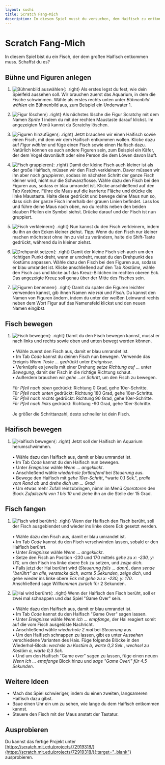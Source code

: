 ```yaml
---
layout: sushi
title: Scratch Fang-Mich
description: In diesem Spiel musst du versuchen, dem Haifisch zu entkommen.
---
```


# Scratch Fang-Mich

In diesem Spiel bist du ein Fisch, der dem großen Haifisch entkommen muss. Schaffst du es?

## Bühne und Figuren anlegen

1. ![Bühnenbild auswählen](scratch-fang-mich-v3/01-background.png){: .right}
Als erstes legst du fest, wie dein Spielfeld aussehen soll. Wir brauchen zuerst das Aquarium, in dem die Fische schwimmen. Wähle als erstes rechts unten unter *Bühnenbild wählen* ein Bühnenbild aus, zum Beispiel ein Underwater 1.

2. ![Figur löschen](scratch-fang-mich-v3/02-delete-scratchy.png){: .right}
Als nächstes lösche die Figur Scratchy mit dem Namen *Sprite 1* indem du mit der rechten Maustaste darauf klickst. 
Im angezeigten Menü kannst du Scratchy löschen.

3. ![Figuren hinzufügen](scratch-fang-mich/03-fish.png){: .right}
Jetzt brauchen wir einen Haifisch sowie einen Fisch, mit dem wir dem Haifisch entkommen wollen. Klicke dazu auf *Figur wählen* und füge einen Fisch sowie einen Haifisch dazu. Natürlich können es auch andere Figuren sein, zum Beispiel ein Käfer, der dem Vogel davonläuft oder eine Person die dem Löwen davon läuft.

4. ![Fisch gruppieren](scratch-fang-mich-v3/04-to-group.png){: .right}
Damit der kleine Fisch auch kleiner ist als der große Haifisch, müssen wir den Fisch verkleinern. Davor müssen wir ihn aber noch *gruppieren*, sodass im nächsten Schritt der ganze Fisch kleiner wird, nicht nur die Schwanzflosse. Wähle dazu den Fisch bei den Figuren aus, sodass er blau umrandet ist. Klicke anschließend auf den Tab *Kostüme*. Führe die Maus auf die karrierte Fläche und drücke die linke Maustaste. Halte diese gedrückt und bewege deine Maus nun so, dass sich der ganze Fisch innerhalb der grauen Linien befindet. Lass los und führe deine Maus nach oben, wo du rechts neben den beiden blauben Pfeilen ein Symbol siehst. Drücke darauf und der Fisch ist nun gruppiert.

5. ![Fisch verkleinern](scratch-fang-mich-v3/05-resize.png){: .right}
Nun kannst du den Fisch verkleinern, indem du ihn an den Ecken kleiner ziehst. *Tipp:* Wenn du den Fisch nur kleiner machen möchstest ohne ihn zu viel zu verändern, halte die Shift-Taste gedrückt, während du in kleiner ziehst.

6. ![Drehpunkt setzen](scratch-fang-mich-v3/06-fish-center.png){: .right}
Damit der kleine Fisch sich auch um den richtigen Punkt dreht, wenn er umdreht, musst du den Drehpunkt des Kostüms anpassen. Wähle dazu den Fisch bei den Figuren aus, sodass er blau umrandet ist. Klicke anschließend auf den Tab *Kostüme*, wähle den Fisch aus und klicke auf das Kreuz-Bildchen im rechten oberen Eck. Das angezeigte Kreuz soll genau über der Mitte des Fisches sein.

7. ![Figuren benennen](scratch-fang-mich-v3/07-rename.png){: .right}
Damit du später die Figuren leichter verwenden kannst, gib ihnen Namen wie *Hai* und *Fisch*. Du kannst den Namen von Figuren ändern, indem du unter der weißen Leinwand rechts neben dem Wort Figur auf das Namensfeld klickst und den neuen Namen eingibst.

## Fisch bewegen

1. ![Fisch bewegen](scratch-fang-mich-v3/08-move-fish.png){: .right}
Damit du den Fisch bewegen kannst, musst er nach links und rechts sowie oben und unten bewegt werden können.<br/><br/>
  • Wähle zuerst den Fisch aus, damit er blau umrandet ist.<br/>
  • Im Tab *Code* kannst du deinen Fisch nun bewegen. Verwende das Ereignis *Wenn Taste ... gedrückt* unter *Ereignisse*.<br/>
  • Verknüpfe es jeweils mit einer Drehung *setze Richtung auf ...* unter *Bewegung*, damit der Fisch in die richtige Richtung schaut.<br/>
  • Außerdem brauchen wir *gehe ...er Schritt*, um den Fisch zu bewegen.<br/><br/>
Für *Pfeil nach oben* gedrückt: Richtung 0 Grad, gehe 10er-Schritte.<br/>
Für *Pfeil nach unten* gedrückt: Richtung 180 Grad, gehe 10er-Schritte.<br/>
Für *Pfeil nach rechts* gedrückt: Richtung 90 Grad, gehe 10er-Schritte.<br/>
Für *Pfeil nach links* gedrückt: Richtung -90 Grad, gehe 10er-Schritte.<br/><br/>
Je größer die Schrittanzahl, desto schneller ist dein Fisch.


## Haifisch bewegen

1. ![Haifisch bewegen](scratch-fang-mich-v3/09-move-shark.png){: .right}
Jetzt soll der Haifisch im Aquarium herumschwimmen.<br/><br/> 
  • Wähle dazu den Haifisch aus, damit er blau umrandet ist.<br/>
  • Im Tab *Code* kannst du den Haifisch nun bewegen.<br/>
  • Unter *Ereignisse* wähle *Wenn ... angeklickt*.<br/>
  • Anschließend wähle *wiederhole fortlaufend* bei *Steuerung* aus.<br/>
  • Bewege den Haifisch mit *gehe 10er-Schritt*, *warte 0,1 Sek.", *pralle vom Rand ab* und *drehe dich um ... Grad*<br/>
  • Um etwas mehr Zufall reinzubringen, nimm im Menü *Operatoren* den Block *Zufallszahl von 1 bis 10* und ziehe ihn an die Stelle der 15 Grad.

  
## Fisch fangen

1. ![Fisch wird berührt](scratch-fang-mich-v3/10-touch-fish.png){: .right}
Wenn der Haifisch den Fisch berüht, soll der Fisch ausgeblendet und wieder ins linke obere Eck gesetzt werden.<br/><br/> 
  • Wähle dazu den Fisch aus, damit er blau umrandet ist.<br/>
  • Im Tab *Code* kannst du den Fisch verschwinden lassen, sobald er den Haifisch berührt.<br/>
  • Unter *Ereignisse* wähle *Wenn ... angeklickt*.<br/>
  • Setze den Fisch an Position -230 und 170 mittels *gehe zu x: -230, y: 170*, um den Fisch ins linke obere Eck zu setzen, und *zeige dich*.<br/>
  • Falls jetzt der Hai berührt wird (*Steuerung* *falls ... dann*), dann *sende "berührt" an alle*, *verstecke dich*, *warte 5 Sekunden*, *zeige dich*, und gehe wieder ins linke obere Eck mit *gehe zu x: -230, y: 170*. Anschließend sage *Willkommen zurück* für 2 Sekunden.


2. ![Hai wird berührt](scratch-fang-mich-v3/11-touch-shark.png){: .right}
Wenn der Haifisch den Fisch berüht, soll er zwei mal schnappen und das Spiel "Game Over" sein.<br/><br/> 
  • Wähle dazu den Haifisch aus, damit er blau umrandet ist.<br/>
  • Im Tab *Code* kannst du den Haifisch "Game Over" sagen lassen.<br/>
  • Unter *Ereignisse* wähle *Wenn ich ... empfange*, der Hai reagiert somit auf die vom Fisch ausgelöste Nachricht.<br/>
  • Anschließend wähle *wiederhole 2 mal* bei *Steuerung* aus.<br/>
  • Um den Haifisch schnappen zu lassen, gibt es unter *Aussehen* verschiedene Varianten des Hais. Füge folgende Blöcke in den Wiederhol-Block: *wechsle zu Kostüm b*, *warte 0,3 Sek.*, *wechsel zu Kostüm a*, *warte 0,3 Sek.*<br/>
  • Und um den Haifisch "Game over" sagen zu lassen, füge einen neuen *Wenn ich ... empfange* Block hinzu und *sage "Game Over!" für 4.5 Sekunden*.

## Weitere Ideen

* Mach das Spiel schwieriger, indem du einen zweiten, langsameren Haifisch dazu gibst.
* Baue einen Uhr ein um zu sehen, wie lange du dem Haifisch entkommen kannst.
* Steuere den Fisch mit der Maus anstatt der Tastatur.


## Ausprobieren

Du kannst das fertige Projekt unter [https://scratch.mit.edu/projects/72919318/](https://scratch.mit.edu/projects/72919318/){:target="_blank"} ausprobieren.
